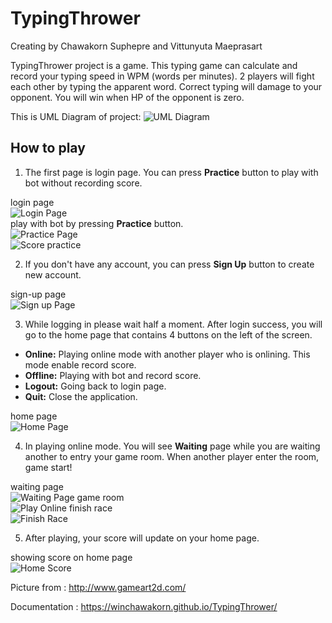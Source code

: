 # TypingThrower
Creating by Chawakorn Suphepre and Vittunyuta Maeprasart

TypingThrower project is a game. This typing game can calculate and record your typing speed in WPM (words per minutes). 2 players will fight each other by typing the apparent word.
Correct typing will damage to your opponent. You will win when HP of the opponent is zero.

This is UML Diagram of project:
![UML Diagram](http://i.imgur.com/cDJSst7.jpg)


## How to play

1. The first page is login page. You can press **Practice** button to play with bot without recording score.

login page<br>
![Login Page](http://i.imgur.com/zYyOD7T.png)<br>
play with bot by pressing **Practice** button.<br>
![Practice Page](http://i.imgur.com/JLtBk7y.png) <br>
![Score practice](http://i.imgur.com/DNrjRSY.png) <br>

2. If you don't have any account, you can press **Sign Up** button to create new account.

sign-up page<br>
![Sign up Page](http://i.imgur.com/1fMNHAG.png)


3. While logging in please wait half a moment. After login success, you will go to the home page that contains 4 buttons on the left of the screen.
* **Online:** Playing online mode with another player who is onlining. This mode enable record score.
* **Offline:** Playing with bot and record score.
* **Logout:** Going back to login page.
* **Quit:** Close the application.

home page<br>
![Home Page](http://i.imgur.com/7JvzDb8.png)


4. In playing online mode. You will see **Waiting** page while you are waiting another to entry your game room. When another player enter the room, game start!

waiting page<br>
![Waiting Page](http://i.imgur.com/TOuj2Uw.png)
game room<br>
![Play Online](http://i.imgur.com/0JV0J86.png)
finish race<br>
![Finish Race](http://i.imgur.com/Gu8YPeM.png)



5. After playing, your score will update on your home page.

showing score on home page<br>
![Home Score](http://i.imgur.com/68U8HOS.png)

Picture from : <a href="http://www.gameart2d.com/">http://www.gameart2d.com/</a>

Documentation : <a href="https://winchawakorn.github.io/TypingThrower/">https://winchawakorn.github.io/TypingThrower/</a>

